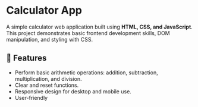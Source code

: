 # Calculator App

A simple calculator web application built using **HTML, CSS, and JavaScript**.
This project demonstrates basic frontend development skills, DOM manipulation, and styling with CSS.

## 🚀 Features

* Perform basic arithmetic operations: addition, subtraction, multiplication, and division.
* Clear and reset functions.
* Responsive design for desktop and mobile use.
* User-friendly

